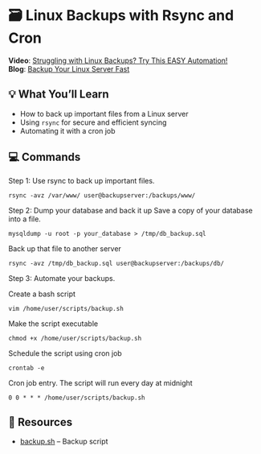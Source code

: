# 🗃️ Linux Backups with Rsync and Cron

**Video**: [Struggling with Linux Backups? Try This EASY Automation!](https://www.youtube.com/watch?v=YOUR_VIDEO_ID)  
**Blog**: [Backup Your Linux Server Fast](https://medium.com/@tshenolomos/backup-your-linux-server-fast-3684c2c70ed7)


## 💡 What You’ll Learn
- How to back up important files from a Linux server
- Using `rsync` for secure and efficient syncing
- Automating it with a cron job

## 💻 Commands
Step 1: Use rsync to back up important files.
```
rsync -avz /var/www/ user@backupserver:/backups/www/
```

Step 2: Dump your database and back it up
Save a copy of your database into a file.
```
mysqldump -u root -p your_database > /tmp/db_backup.sql
```

Back up that file to another server
```
rsync -avz /tmp/db_backup.sql user@backupserver:/backups/db/
```

Step 3: Automate your backups.

Create a bash script 
```
vim /home/user/scripts/backup.sh
```

Make the script executable
```
chmod +x /home/user/scripts/backup.sh
```

Schedule the script using cron job
```
crontab -e
```

Cron job entry. The script will run every day at midnight
```
0 0 * * * /home/user/scripts/backup.sh
```

## 📁 Resources
- [backup.sh](backup.sh) – Backup script

